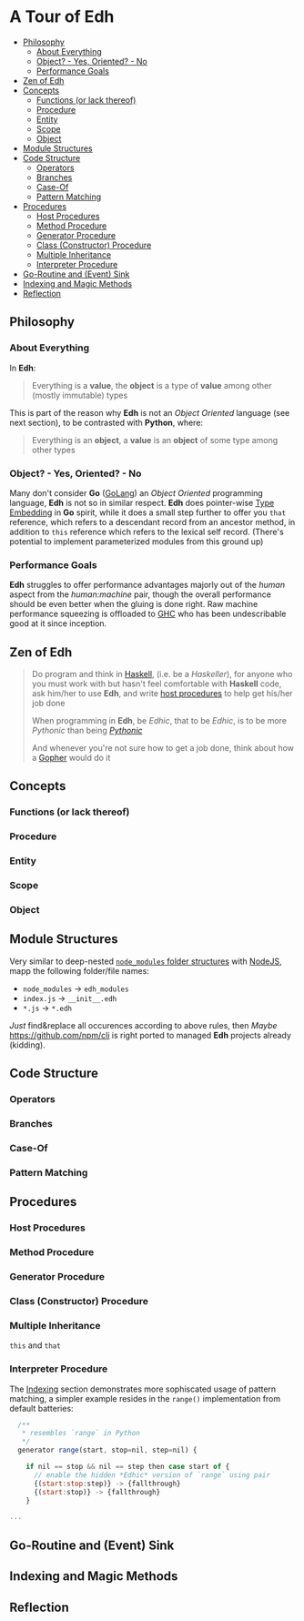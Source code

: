 # A Tour of Edh

- [Philosophy](#philosophy)
  - [About Everything](#about-everything)
  - [Object? - Yes, Oriented? - No](#object---yes-oriented---no)
  - [Performance Goals](#performance-goals)
- [Zen of Edh](#zen-of-edh)
- [Concepts](#concepts)
  - [Functions (or lack thereof)](#functions-or-lack-thereof)
  - [Procedure](#procedure)
  - [Entity](#entity)
  - [Scope](#scope)
  - [Object](#object)
- [Module Structures](#module-structures)
- [Code Structure](#code-structure)
  - [Operators](#operators)
  - [Branches](#branches)
  - [Case-Of](#case-of)
  - [Pattern Matching](#pattern-matching)
- [Procedures](#procedures)
  - [Host Procedures](#host-procedures)
  - [Method Procedure](#method-procedure)
  - [Generator Procedure](#generator-procedure)
  - [Class (Constructor) Procedure](#class-constructor-procedure)
  - [Multiple Inheritance](#multiple-inheritance)
  - [Interpreter Procedure](#interpreter-procedure)
- [Go-Routine and (Event) Sink](#go-routine-and-event-sink)
- [Indexing and Magic Methods](#indexing-and-magic-methods)
- [Reflection](#reflection)

## Philosophy

### About Everything

In **Edh**:

> Everything is a **value**,
> the **object** is a type of **value** among other (mostly immutable)
> types

This is part of the reason why **Edh** is not an _Object Oriented_
language (see next section), to be contrasted with **Python**, where:

> Everything is an **object**,
> a **value** is an **object** of some type among other types

### Object? - Yes, Oriented? - No

Many don't consider **Go** ([GoLang](https://golang.org)) an
_Object Oriented_ programming language, **Edh** is not so in similar
respect. **Edh** does pointer-wise
[Type Embedding](https://go101.org/article/type-embedding.html)
in **Go** spirit, while it does a small step further to offer you
`that` reference, which refers to a descendant record from an ancestor
method, in addition to `this` reference which refers to the lexical
self record. (There's potential to implement parameterized modules
from this ground up)

### Performance Goals

**Edh** struggles to offer performance advantages majorly out of the
_human_ aspect from the _human:machine_ pair, though the overall
performance should be even better when the gluing is done right.
Raw machine performance squeezing is offloaded to
[GHC](https://wiki.haskell.org/GHC) who has been undescribable good
at it since inception.

## Zen of Edh

> Do program and think in [Haskell](https://www.haskell.org), (i.e. be
> a _Haskeller_), for anyone who you must work with but hasn't feel
> comfortable with **Haskell** code, ask him/her to use **Edh**, and
> write [host procedures](#host-procedures) to help get his/her
> job done
>
> When programming in **Edh**, be _Edhic_, that to be _Edhic_, is
> to be more _Pythonic_ than being
> [_Pythonic_](https://www.python.org/dev/peps/pep-0020)
>
> And whenever you're not sure how to get a job done, think
> about how a [Gopher](https://blog.golang.org/gopher) would do it

## Concepts

### Functions (or lack thereof)

### Procedure

### Entity

### Scope

### Object

## Module Structures

Very similar to deep-nested
[`node_modules` folder structures](https://nodejs.org/api/modules.html#modules_loading_from_node_modules_folders)
with [NodeJS](https://nodejs.org), mapp the following folder/file names:

- `node_modules` -> `edh_modules`
- `index.js` -> `__init__.edh`
- `*.js` -> `*.edh`

_Just_ find&replace all occurences according to above rules, then
_Maybe_ https://github.com/npm/cli is right ported to managed **Edh**
projects already (kidding).

## Code Structure

### Operators

### Branches

### Case-Of

### Pattern Matching

## Procedures

### Host Procedures

### Method Procedure

### Generator Procedure

### Class (Constructor) Procedure

### Multiple Inheritance

`this` and `that`

### Interpreter Procedure

The [Indexing](#indexing-and-magic-methods) section demonstrates
more sophiscated usage of pattern matching, a simpler example
resides in the `range()` implementation from default batteries:

```javascript
  /**
   * resembles `range` in Python
   */
  generator range(start, stop=nil, step=nil) {

    if nil == stop && nil == step then case start of {
      // enable the hidden *Edhic* version of `range` using pair
      {(start:stop:step)} -> {fallthrough}
      {(start:stop)} -> {fallthrough}
    }

...
```

## Go-Routine and (Event) Sink

## Indexing and Magic Methods

## Reflection
